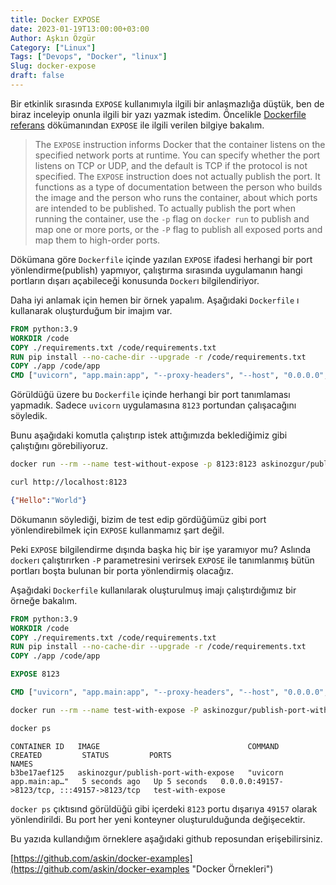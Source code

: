 ```yaml
---
title: Docker EXPOSE
date: 2023-01-19T13:00:00+03:00
Author: Aşkın Özgür
Category: ["Linux"]
Tags: ["Devops", "Docker", "linux"]
Slug: docker-expose
draft: false
---
```


Bir etkinlik sırasında `EXPOSE` kullanımıyla ilgili bir anlaşmazlığa düştük, ben de biraz inceleyip onunla ilgili bir yazı yazmak istedim.
Öncelikle [Dockerfile referans](https://docs.docker.com/engine/reference/builder/#expose "Dockerfile reference") dökümanından `EXPOSE` ile ilgili verilen bilgiye bakalım.

> The `EXPOSE` instruction informs Docker that the container listens on the specified network ports at runtime. You can specify whether the port listens on TCP or UDP, and the default is TCP if the protocol is not specified.
> The `EXPOSE` instruction does not actually publish the port. It functions as a type of documentation between the person who builds the image and the person who runs the container, about which ports are intended to be published. To actually publish the port when running the container, use the `-p` flag on `docker run` to publish and map one or more ports, or the `-P` flag to publish all exposed ports and map them to high-order ports.

Dökümana göre `Dockerfile` içinde yazılan `EXPOSE` ifadesi herhangi bir port yönlendirme(publish) yapmıyor, çalıştırma sırasında uygulamanın hangi portların dışarı açabileceği konusunda `Docker`ı bilgilendiriyor.

Daha iyi anlamak için hemen bir örnek yapalım. Aşağıdaki `Dockerfile` ı kullanarak oluşturduğum bir imajım var. 

```Dockerfile
FROM python:3.9
WORKDIR /code
COPY ./requirements.txt /code/requirements.txt
RUN pip install --no-cache-dir --upgrade -r /code/requirements.txt
COPY ./app /code/app
CMD ["uvicorn", "app.main:app", "--proxy-headers", "--host", "0.0.0.0", "--port", "8123"]
```

Görüldüğü üzere bu `Dockerfile` içinde herhangi bir port tanımlaması yapmadık. Sadece `uvicorn` uygulamasına `8123` portundan çalışacağını söyledik. 

Bunu aşağıdaki komutla çalıştırıp istek attığımızda beklediğimiz gibi çalıştığını görebiliyoruz.

```bash
docker run --rm --name test-without-expose -p 8123:8123 askinozgur/publish-port-without-expose
```

```bash
curl http://localhost:8123
```

```json
{"Hello":"World"}
```

Dökumanın söylediği, bizim de test edip gördüğümüz gibi port yönlendirebilmek için `EXPOSE` kullanmamız şart değil.

Peki `EXPOSE` bilgilendirme dışında başka hiç bir işe yaramıyor mu? Aslında `docker`ı çalıştırırken `-P` parametresini verirsek `EXPOSE` ile tanımlanmış bütün portları boşta bulunan bir porta yönlendirmiş olacağız.

Aşağıdaki `Dockerfile` kullanılarak oluşturulmuş imajı çalıştırdığımız bir örneğe bakalım.

```Dockerfile
FROM python:3.9
WORKDIR /code
COPY ./requirements.txt /code/requirements.txt
RUN pip install --no-cache-dir --upgrade -r /code/requirements.txt
COPY ./app /code/app

EXPOSE 8123

CMD ["uvicorn", "app.main:app", "--proxy-headers", "--host", "0.0.0.0", "--port", "8123"]
```


```bash
docker run --rm --name test-with-expose -P askinozgur/publish-port-with-expose
```

```bash
docker ps
```

```
CONTAINER ID   IMAGE                                 COMMAND                  CREATED         STATUS         PORTS                                         NAMES
b3be17aef125   askinozgur/publish-port-with-expose   "uvicorn app.main:ap…"   5 seconds ago   Up 5 seconds   0.0.0.0:49157->8123/tcp, :::49157->8123/tcp   test-with-expose
```

`docker ps` çıktısınd görüldüğü gibi içerdeki `8123` portu dışarıya `49157` olarak yönlendirildi. Bu port her yeni konteyner oluşturulduğunda değişecektir.

Bu yazıda kullandığım örneklere aşağıdaki github reposundan erişebilirsiniz.

[https://github.com/askin/docker-examples](https://github.com/askin/docker-examples "Docker Örnekleri")
